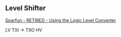 ## Level Shifter

[Sparfun - RETIRED - Using the Logic Level Converter](https://learn.sparkfun.com/tutorials/retired---using-the-logic-level-converter)

LV TXI -> TXO HV